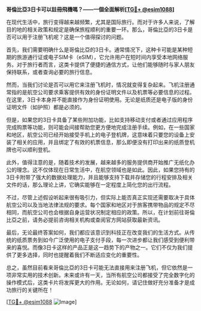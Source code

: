 **哥倫比亞3日卡可以註冊飛機嗎？——一個全面解析[[TG💪+ @esim1088](https://t.me/s/esim1088)]**

在现代生活中，旅行变得越来越频繁，尤其是国际旅行。而对于许多人来说，了解目的地的相关政策和规定是确保旅程顺利的重要一环。那么，哥倫比亞的3日卡是否可以用于注册飞机呢？这是一个值得探讨的问题。

首先，我们需要明确什么是哥倫比亞的3日卡。通常情况下，这种卡可能是某种短期的旅游通行证或电子SIM卡（eSIM），它允许用户在短时间内享受本地网络服务。对于旅行者而言，这类卡提供了便捷的通信方式，让他们能够随时与家人朋友保持联系，或者查询必要的旅行信息。

然而，当我们讨论是否可以用它来注册飞机时，情况就变得复杂起来。飞机注册通常指的是航空公司要求乘客提供有效的身份证明文件以及机票等必要信息的过程。在这里，3日卡本身并不能直接作为身份证明使用。无论是纸质还是电子版的身份证明文件（如护照）都是必须的。

但是，如果您的3日卡具备了某些附加功能，比如支持移动支付或者通过应用程序完成购票等功能，则可能会间接帮助您更方便地完成注册手续。例如，在一些国家和地区，航空公司已经开始接受手机上的电子登机牌，这意味着只要您的设备上安装了相关的应用，并且绑定了有效的机票信息，那么即便没有打印出来的纸质登机牌也可以顺利登机。

此外，值得注意的是，随着技术的发展，越来越多的服务提供商开始推广无纸化办公的理念。这不仅体现在日常生活中，在航空领域也是如此。因此，如果您持有的3日卡附带了强大的数据处理能力，并且能够支持下载并存储您的行程安排及相关文件的话，那么理论上讲，它确实能够在一定程度上简化您的出行流程。

不过，尽管上述假设听起来很有吸引力，但实际上能否真正实现还需要取决于具体航空公司以及当地法律法规的要求。每个国家和地区对于旅客携带物品的规定不尽相同，而航空公司也会根据自身运营状况制定相应的政策。所以，在计划前往哥倫比亞之前，请务必提前咨询相关机构或查阅官方网站获取最新资讯。

最后，无论最终答案如何，我们都应该意识到科技正在改变我们的生活方式。从传统的纸质票务到如今广泛使用的电子支付手段，每一次进步都让我们感受到便利带来的喜悦。而像3日卡这样的产品正是这一趋势下的产物之一。它们不仅为我们提供了更多选择，同时也提醒着我们不断适应变化的重要性。

总之，虽然目前看来哥倫比亞的3日卡可能无法直接用来注册飞机，但它依然是一项非常实用的技术创新。未来或许有一天，当所有航空公司都接受了完全数字化的操作模式后，这类卡片将发挥更大的作用。无论如何，请记住做好充分准备才是成功旅行的关键所在！

[[TG💪+ @esim1088](https://t.me/s/esim1088) ![Image](https://i.postimg.cc/4NQfJmqS/Snipaste-2025-05-13-00-14-12.png)]